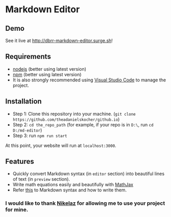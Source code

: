 # Markdown Editor

## Demo
See it live at http://dbrr-markdown-editor.surge.sh!

## Requirements
- [nodejs](https://nodejs.org/en/learn/getting-started/how-to-install-nodejs) (better using latest version)
- [npm](https://www.npmjs.com/package/latest-version) (better using latest version)
- It is also strongly recommended using [Visual Studio Code](https://code.visualstudio.com/Download) to manage the project.

## Installation

- Step 1: Clone this repository into your machine. (`git clone https://github.com/theadanielskocher/github.io`)
- Step 2: `cd the_repo_path` (for example, if your repo is in `D:\`, run `cd D:/md-editor`)
- Step 3: run `npm run start`

At this point, your website will run at `localhost:3000`.

## Features
- Quickly convert Markdown syntax (in `editor` section) into beautiful lines of text (in `preview` section).
- Write math equations easily and beautifully with [MathJax](https://www.mathjax.org/)
- Refer [this](https://www.markdownguide.org/basic-syntax/) to Markdown syntax and how to write them.

### I would like to thank [Nikelaz](https://github.com/nikelaz/react-markdown-editor) for allowing me to use your project for mine.
